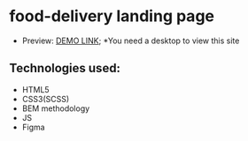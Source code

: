 # food-delivery landing page
* Preview: [DEMO LINK](https://progmari.github.io/food-delivery/);
 *You need a desktop to view this site

## Technologies used:
* HTML5
* CSS3(SCSS)
* BEM methodology
* JS
* Figma
